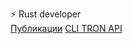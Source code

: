  ⚡ Rust developer </br>
[Публикации](https://teletype.in/@x0fibonacci)
 [CLI TRON API](https://github.com/x0Fibonacci/tronapi)
<!---
x0Fibonacci/x0Fibonacci is a ✨ special ✨ repository because its `README.md` (this file) appears on your GitHub profile.
You can click the Preview link to take a look at your changes.
--->
